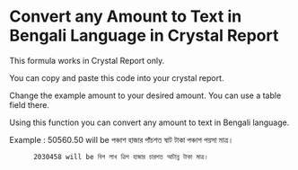 # Convert any Amount to Text in Bengali Language in Crystal Report
This formula works in Crystal Report only.

You can copy and paste this code into your crystal report.

Change the example amount to your desired amount. You can use a table field there.

Using this function you can convert any amount to text in Bengali language.

Example : 50560.50 will be পঞ্চাশ হাজার পাঁচশত ষাট টাকা পঞ্চাশ পয়সা মাত্র।

          2030458 will be বিশ লাখ ত্রিশ হাজার চারশত আটান্ন টাকা মাত্র।
